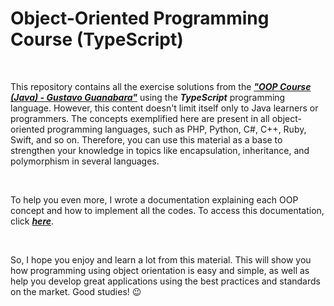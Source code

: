 # Object-Oriented Programming Course (TypeScript)

<br>

This repository contains all the exercise solutions from the ***["OOP Course (Java) - Gustavo Guanabara"](https://youtube.com/playlist?list=PLHz_AreHm4dkqe2aR0tQK74m8SFe-aGsY&feature=shared)*** using the ***TypeScript*** programming language. However, this content doesn't limit itself only to Java learners or programmers. The concepts exemplified here are present in all object-oriented programming languages, such as PHP, Python, C#, C++, Ruby, Swift, and so on. Therefore, you can use this material as a base to strengthen your knowledge in topics like encapsulation, inheritance, and polymorphism in several languages.

<br>

To help you even more, I wrote a documentation explaining each OOP concept and how to implement all the codes. To access this documentation, click ***[here](https://alanbmrosa.notion.site/Curso-de-Programa-o-Orientada-a-Objetos-Java-29441cbf30404a2ea9cb4a05d419d695?pvs=4)***.

<br>

So, I hope you enjoy and learn a lot from this material. This will show you how programming using object orientation is easy and simple, as well as help you develop great applications using the best practices and standards on the market. Good studies! 😉
